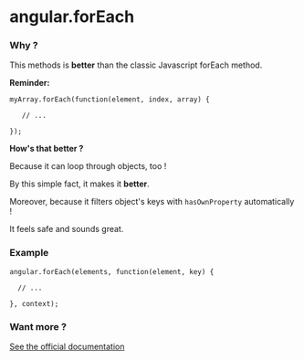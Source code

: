 # angular.forEach

### Why ?

This methods is **better** than the classic Javascript forEach method.

**Reminder:**

```
myArray.forEach(function(element, index, array) {

   // ...
   
});
```

**How's that better ?**

Because it can loop through objects, too !

By this simple fact, it makes it **better**.

Moreover, because it filters object's keys with `hasOwnProperty` automatically !

It feels safe and sounds great.

### Example

```
angular.forEach(elements, function(element, key) {

  // ...
  
}, context);
```

### Want more ?

[See the official documentation](https://docs.angularjs.org/api/ng/function/angular.forEach)
